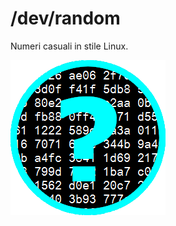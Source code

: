 # /dev/random
Numeri casuali in stile Linux.

![alt text](https://github.com/Nhor2/DevRandom/blob/main/DevRandom.png?raw=true)
